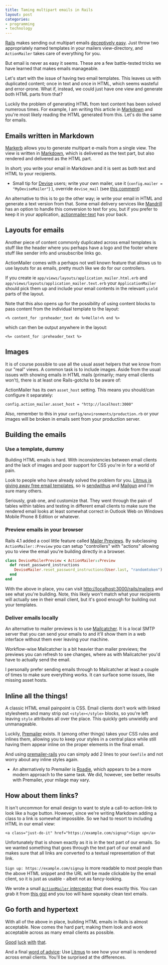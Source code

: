 ```yaml
---
title: Taming multipart emails in Rails
layout: post
categories:
- programming
- technology
---
```


[Rails](http://rubyonrails.org) makes sending out multipart emails [deceptively easy](http://guides.rubyonrails.org/action_mailer_basics.html#sending-multipart-emails). Just throw two appropriately named templates in your mailers view-directory, and `ActionMailer` takes care of everything for you.

But email is never as easy it seems. These are a few battle-tested tricks we have learned that makes emails manageable.

<!--more-->

Let's start with the issue of having two email templates. This leaves us with duplicated content; once in text and once in HTML, which seems wasteful and error-prone. What if, instead, we could just have one view and generate both HTML parts from that?

Luckily the problem of generating HTML from text content has been solved numerous times. For example, I am writing this article in [Markdown](https://daringfireball.net/projects/markdown) and you're most likely reading the HTML generated from this. Let's do the same for emails.


## Emails written in Markdown

[Markerb](https://github.com/plataformatec/markerb) allows you to generate multipart e-mails from a single view. The view is written in [Markdown](https://daringfireball.net/projects/markdown/syntax#link), which is delivered as the text part, but also rendered and delivered as the HTML part.

In short; you write your email in Markdown and it is sent as both text and HTML to your recipients.

* Small tip for [Devise](https://github.com/plataformatec/devise/) users; write your own mailer, use it (`config.mailer = "MyDeviseMailer"`)
), override `devise_mail` (see [this comment](https://github.com/plataformatec/devise/issues/2341#issuecomment-15349423))

An alternative to this is to go the other way; ie write your email in HTML and generate a text version from that. Some email delivery services like [Mandrill](https://mandrill.com) has an option to handle this conversion to text for you, but if you prefer to keep it in your application, [actionmailer-text](https://github.com/dblock/actionmailer-text) has your back.


## Layouts for emails

Another piece of content commonly duplicated across email templates is stuff like the header where you perhaps have a logo and the footer where stuff like sender info and unsubscribe links go.

ActionMailer comes with a perhaps not well known feature that allows us to use layouts for as emails, pretty much like we do for our controllers.

If you create ie `app/views/layouts/application_mailer.html.erb` and `app/views/layouts/application_mailer.text.erb` your `ApplicationMailer` should pick them up and include your email contents in the relevant `yield` parts of the layout.

Note that this also opens up for the possibility of using content blocks to pass content from the individual template to the layout:

    <% content_for :preheader_text do %>Hello!<% end %>

which can then be output anywhere in the layout:

    <%= content_for :preheader_text %>


## Images

It is of course possible to use all the usual asset helpers that we know from our "real" views. A common task is to include images. Aside from the usual issues with showing emails in HTML mails (primarily; many email clients won't), there is at least one Rails-gotcha to be aware of:

ActionMailer has its own `asset_host` setting. This means you should/can configure it separately:

    config.action_mailer.asset_host = "http://localhost:3000"

Also, remember to this in your `config/environments/production.rb` or your images will be broken in emails sent from your production server.


## Building the emails

### Use a template, dummy

Building HTML emails is hard. With inconsistencies between email clients and the lack of images and poor support for CSS you're in for a world of pain.

Look to people who have already solved the problem for you. [Litmus is giving away free email templates](https://litmus.com/resources/free-responsive-email-templates), so is [sendwithus](https://www.sendwithus.com/resources/templates) and [Mailgun](http://blog.mailgun.com/transactional-html-email-templates/) and I'm sure many others.

Seriously, grab one, and customize that. They went through the pain of tables within tables and testing in different email clients to make sure the rendered email looks at least somewhat correct in Outlook Web on Windows Mobile Phone 8 Edition or whatever.

### Preview emails in your browser

Rails 4.1 added a cool little feature called [Mailer Previews](http://api.rubyonrails.org/v4.1.0/classes/ActionMailer/Base.html#class-ActionMailer::Base-label-Previewing+emails). By subclassing `ActionMailer::Preview` you can setup "controllers" with "actions" allowing you to view the email you're building directly in a browser.

```ruby
class DeviseMailerPreview < ActionMailer::Preview
  def reset_password_instructions
    DeviseMailer.reset_password_instructions(User.last, "randomtoken")
  end
end
```

With the above in place, you can visit [http://localhost:3000/rails/mailers](http://localhost:3000/rails/mailers) and see what you're building. Note, this likely won't match what your recipients will actually see in their email client, but it's good enough for building out your templates.

### Deliver emails locally

An alternative to mailer previews is to use [Mailcatcher](http://mailcatcher.me/). It is a local SMTP server that you can send your emails to and it'll show them in a web interface without them ever leaving your machine.

Workflow-wise Mailcatcher is a bit heavier than mailer previews; the previews you can refresh to see changes, where as with Mailcatcher you'd have to actually send the email.

I personally prefer sending emails through to Mailcatcher at least a couple of times to make sure everything works. It can surface some issues, like missing asset hosts.

## Inline all the things!

A classic HTML email painpoint is CSS. Email clients don't work with linked stylesheets and many strip out `<style></style>` blocks, so you're left leaving `style` attributes all over the place. This quickly gets unwieldly and unmanageable.

Luckily, [Premailer](https://github.com/premailer/premailer) exists. It (among other things) takes your CSS rules and inlines them, allowing you to keep your styles in a central place while still having them appear inline on the proper elements in the final email.

And using [premailer-rails](https://github.com/fphilipe/premailer-rails) you can simply add 2 lines to your `Gemfile` and not worry about any inline styles again.

* An alternatively to Premailer is [Roadie](https://github.com/Mange/roadie), which appears to be a more modern approach to the same task. We did, however, see better results with Premailer, your milage may vary.

## How about them links?

It isn't uncommon for email design to want to style a call-to-action-link to look like a huge button. However, since we're writing Markdown adding a class to a link is somewhat impossible. So we had to resort to including HTML in our email view:

    <a class="just-do-it" href="https://example.com/signup">Sign up</a>

Unfortunately that is shown exactly as it is in the text part of our emails. So we wanted something that goes through the text part of our email and makes sure that all links are converted to a textual representation of that link.

`Sign up: https://example.com/signup` is more readable to most people than the above HTML snippet and the URL will be made clickable by the email client, so it is just as usable - albeit not as fancy-looking.

We wrote a small [`ActionMailer` interceptor](http://guides.rubyonrails.org/action_mailer_basics.html#intercepting-emails) that does exactly this. You can grab it from [this gist](https://gist.github.com/koppen/00dbbe7572328b46e4f3) and you too will have squeaky clean text emails.

## Go forth and hypertext

With all of the above in place, building HTML emails in Rails is almost acceptable. Now comes the hard part; making them look and work acceptable across as many email clients as possible.

[Good](https://24ways.org/2009/rock-solid-html-emails/) [luck](http://kb.mailchimp.com/campaigns/ways-to-build/about-html-email) [with](http://blog.fogcreek.com/responsive-html-emails-a-different-strategy/) [that](https://support.sendgrid.com/hc/en-us/articles/200184928-HTML-Rendering-The-Do-s-and-Dont-s-of-Cross-Platform-Email-Design).

And a final [word of advice](http://mentalized.net/journal/2009/04/08/testing-html-emails-with-rails-and-litmus/): Use [Litmus](https://litmus.com) to see how your email is rendered across email clients. You'll be surprised at the differences.
